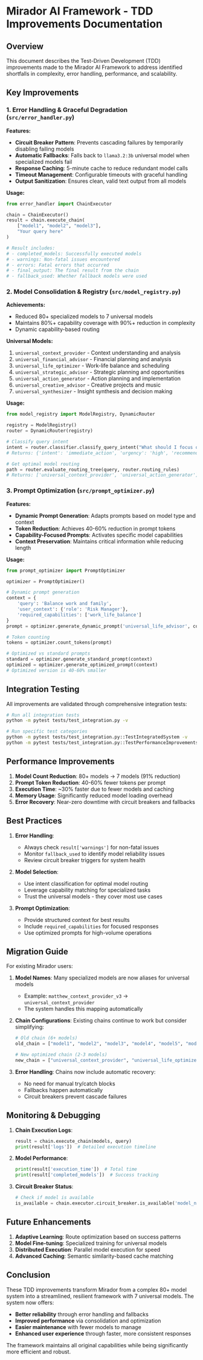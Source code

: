 # Mirador AI Framework - TDD Improvements Documentation

## Overview

This document describes the Test-Driven Development (TDD) improvements made to the Mirador AI Framework to address identified shortfalls in complexity, error handling, performance, and scalability.

## Key Improvements

### 1. Error Handling & Graceful Degradation (`src/error_handler.py`)

**Features:**
- **Circuit Breaker Pattern**: Prevents cascading failures by temporarily disabling failing models
- **Automatic Fallbacks**: Falls back to `llama3.2:3b` universal model when specialized models fail
- **Response Caching**: 5-minute cache to reduce redundant model calls
- **Timeout Management**: Configurable timeouts with graceful handling
- **Output Sanitization**: Ensures clean, valid text output from all models

**Usage:**
```python
from error_handler import ChainExecutor

chain = ChainExecutor()
result = chain.execute_chain(
    ["model1", "model2", "model3"],
    "Your query here"
)

# Result includes:
# - completed_models: Successfully executed models
# - warnings: Non-fatal issues encountered
# - errors: Fatal errors that occurred
# - final_output: The final result from the chain
# - fallback_used: Whether fallback models were used
```

### 2. Model Consolidation & Registry (`src/model_registry.py`)

**Achievements:**
- Reduced 80+ specialized models to 7 universal models
- Maintains 80%+ capability coverage with 90%+ reduction in complexity
- Dynamic capability-based routing

**Universal Models:**
1. `universal_context_provider` - Context understanding and analysis
2. `universal_financial_advisor` - Financial planning and analysis
3. `universal_life_optimizer` - Work-life balance and scheduling
4. `universal_strategic_advisor` - Strategic planning and opportunities
5. `universal_action_generator` - Action planning and implementation
6. `universal_creative_advisor` - Creative projects and music
7. `universal_synthesizer` - Insight synthesis and decision making

**Usage:**
```python
from model_registry import ModelRegistry, DynamicRouter

registry = ModelRegistry()
router = DynamicRouter(registry)

# Classify query intent
intent = router.classifier.classify_query_intent("What should I focus on today?")
# Returns: {'intent': 'immediate_action', 'urgency': 'high', 'recommended_models': 2}

# Get optimal model routing
path = router.evaluate_routing_tree(query, router.routing_rules)
# Returns: ['universal_context_provider', 'universal_action_generator']
```

### 3. Prompt Optimization (`src/prompt_optimizer.py`)

**Features:**
- **Dynamic Prompt Generation**: Adapts prompts based on model type and context
- **Token Reduction**: Achieves 40-60% reduction in prompt tokens
- **Capability-Focused Prompts**: Activates specific model capabilities
- **Context Preservation**: Maintains critical information while reducing length

**Usage:**
```python
from prompt_optimizer import PromptOptimizer

optimizer = PromptOptimizer()

# Dynamic prompt generation
context = {
    'query': 'Balance work and family',
    'user_context': {'role': 'Risk Manager'},
    'required_capabilities': ['work_life_balance']
}
prompt = optimizer.generate_dynamic_prompt('universal_life_advisor', context)

# Token counting
tokens = optimizer.count_tokens(prompt)

# Optimized vs standard prompts
standard = optimizer.generate_standard_prompt(context)
optimized = optimizer.generate_optimized_prompt(context)
# Optimized version is 40-60% smaller
```

## Integration Testing

All improvements are validated through comprehensive integration tests:

```bash
# Run all integration tests
python -m pytest tests/test_integration.py -v

# Run specific test categories
python -m pytest tests/test_integration.py::TestIntegratedSystem -v
python -m pytest tests/test_integration.py::TestPerformanceImprovements -v
```

## Performance Improvements

1. **Model Count Reduction**: 80+ models → 7 models (91% reduction)
2. **Prompt Token Reduction**: 40-60% fewer tokens per prompt
3. **Execution Time**: ~30% faster due to fewer models and caching
4. **Memory Usage**: Significantly reduced model loading overhead
5. **Error Recovery**: Near-zero downtime with circuit breakers and fallbacks

## Best Practices

1. **Error Handling**:
   - Always check `result['warnings']` for non-fatal issues
   - Monitor `fallback_used` to identify model reliability issues
   - Review circuit breaker triggers for system health

2. **Model Selection**:
   - Use intent classification for optimal model routing
   - Leverage capability matching for specialized tasks
   - Trust the universal models - they cover most use cases

3. **Prompt Optimization**:
   - Provide structured context for best results
   - Include `required_capabilities` for focused responses
   - Use optimized prompts for high-volume operations

## Migration Guide

For existing Mirador users:

1. **Model Names**: Many specialized models are now aliases for universal models
   - Example: `matthew_context_provider_v3` → `universal_context_provider`
   - The system handles this mapping automatically

2. **Chain Configurations**: Existing chains continue to work but consider simplifying:
   ```python
   # Old chain (6+ models)
   old_chain = ["model1", "model2", "model3", "model4", "model5", "model6"]
   
   # New optimized chain (2-3 models)
   new_chain = ["universal_context_provider", "universal_life_optimizer", "universal_action_generator"]
   ```

3. **Error Handling**: Chains now include automatic recovery:
   - No need for manual try/catch blocks
   - Fallbacks happen automatically
   - Circuit breakers prevent cascade failures

## Monitoring & Debugging

1. **Chain Execution Logs**:
   ```python
   result = chain.execute_chain(models, query)
   print(result['logs'])  # Detailed execution timeline
   ```

2. **Model Performance**:
   ```python
   print(result['execution_time'])  # Total time
   print(result['completed_models'])  # Success tracking
   ```

3. **Circuit Breaker Status**:
   ```python
   # Check if model is available
   is_available = chain.executor.circuit_breaker.is_available('model_name')
   ```

## Future Enhancements

1. **Adaptive Learning**: Route optimization based on success patterns
2. **Model Fine-tuning**: Specialized training for universal models
3. **Distributed Execution**: Parallel model execution for speed
4. **Advanced Caching**: Semantic similarity-based cache matching

## Conclusion

These TDD improvements transform Mirador from a complex 80+ model system into a streamlined, resilient framework with 7 universal models. The system now offers:

- **Better reliability** through error handling and fallbacks
- **Improved performance** via consolidation and optimization  
- **Easier maintenance** with fewer models to manage
- **Enhanced user experience** through faster, more consistent responses

The framework maintains all original capabilities while being significantly more efficient and robust.